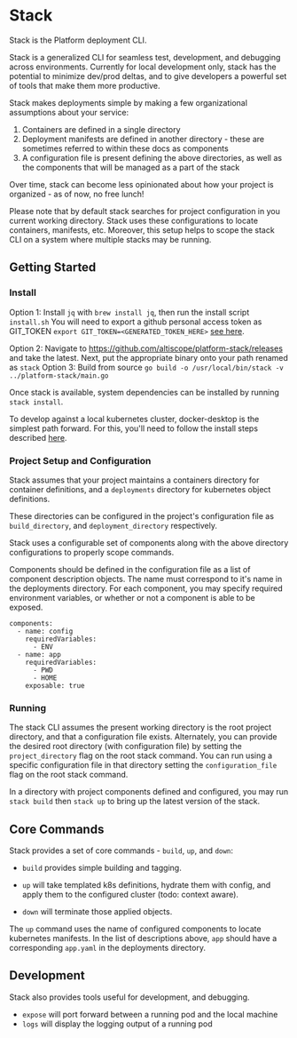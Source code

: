 # Stack
Stack is the Platform deployment CLI.

Stack is a generalized CLI for seamless test, development, and debugging across environments.
Currently for local development only, stack has the potential to minimize dev/prod deltas, and to give developers
a powerful set of tools that make them more productive. 

Stack makes deployments simple by making a few organizational assumptions about your service:

1) Containers are defined in a single directory
2) Deployment manifests are defined in another directory - these are sometimes referred to within these docs as
components
3) A configuration file is present defining the above directories, as well as the components that will be managed
as a part of the stack

Over time, stack can become less opinionated about how your project is organized - as of now, no free lunch!

Please note that by default stack searches for project configuration in you current working directory. Stack uses these configurations to 
locate containers, manifests, etc. Moreover, this setup helps to scope the stack CLI on a system where multiple stacks may be running.

## Getting Started

### Install

Option 1: Install `jq` with `brew install jq`, then run the install script `install.sh`
You will need to export a github personal access token as GIT_TOKEN `export GIT_TOKEN=<GENERATED_TOKEN_HERE>` [see here](https://help.github.com/en/github/authenticating-to-github/creating-a-personal-access-token-for-the-command-line).

Option 2: Navigate to https://github.com/altiscope/platform-stack/releases and take the latest.
Next, put the appropriate binary onto your path renamed as `stack`
Option 3: Build from source `go build -o /usr/local/bin/stack -v ../platform-stack/main.go`

Once stack is available, system dependencies can be installed by running `stack install`.  

To develop against a local kubernetes cluster, docker-desktop is the simplest path forward. 
For this, you'll need to follow the install steps described [here](https://docs.docker.com/docker-for-mac/install/).

### Project Setup and Configuration

Stack assumes that your project maintains a containers directory for container definitions, and a `deployments` 
directory for kubernetes object definitions.

These directories can be configured in the project's configuration file as `build_directory`, and `deployment_directory` 
respectively.

Stack uses a configurable set of components along with the above directory configurations to properly scope commands. 

Components should be defined in the configuration file as a list of component description objects. The name
must correspond to it's name in the deployments directory. For each component, you may specify 
required environment variables, or whether or not a component is able to be exposed.

    components:
      - name: config
        requiredVariables:
          - ENV
      - name: app
        requiredVariables:
          - PWD
          - HOME
        exposable: true
        
### Running

The stack CLI assumes the present working directory is the root project directory, and that a configuration file 
exists. Alternately, you can provide the desired root directory (with configuration file) by setting the `project_directory` flag on the root stack command.
You can run using a specific configuration file in that directory setting the `configuration_file` flag on the root stack command.

In a directory with project components defined and configured, you may run `stack build` then `stack up` to bring up the
latest version of the stack.

## Core Commands

Stack provides a set of core commands - `build`, `up`, and `down`:

- `build` provides simple building and tagging.

- `up` will take templated k8s definitions, hydrate them with config, and apply them to the configured cluster (todo: context aware).

- `down` will terminate those applied objects. 

The `up` command uses the name of configured components to locate kubernetes manifests. In the list of descriptions 
above, `app` should have a corresponding `app.yaml` in the deployments directory.



## Development

Stack also provides tools useful for development, and debugging.

- `expose` will port forward between a running pod and the local machine
- `logs` will display the logging output of a running pod
